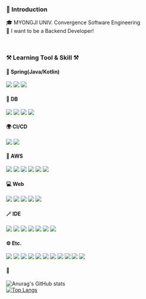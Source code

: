 <div>

### 🙌 Introduction
🎓 MYONGJI UNIV. Convergence Software Engineering  
🌱 I want to be a Backend Developer!
  
<br>

### ⚒️ Learning Tool & Skill ⚒️
#### 🍃 Spring(Java/Kotlin)
<img src="https://img.shields.io/badge/Spring%20Data%20Jpa-6DB33F?style=flat-square&logo=Spring&logoColor=white"/>
<img src="https://img.shields.io/badge/QueryDSL-527FFF?style=flat-square&logo=QueryDSL&logoColor=white"/>
<img src="https://img.shields.io/badge/JDBC Templete-6DB33F?style=flat-square&logo=Spring&logoColor=white"/>

#### 📁 DB
<img src="https://img.shields.io/badge/MySQL-4479A1?style=flat-square&logo=MySQL&logoColor=white"/>
<img src="https://img.shields.io/badge/ORACLE-F80000?style=flat-square&amp;logo=oracle&amp;logoColor=white">
<img src="https://img.shields.io/badge/Redis-DC382D?style=flat-square&logo=redis&logoColor=white"/>
<img src="https://img.shields.io/badge/Firebase-FFCA28?style=flat-square&logo=Firebase&logoColor=white"/>

#### 🌍 CI/CD
<img src="https://img.shields.io/badge/Docker-2496ED?style=flat-square&amp;logo=Docker&amp;logoColor=white">
<img src="https://img.shields.io/badge/Github Actions-2088FF?style=flat-square&amp;logo=githubactions&amp;logoColor=white">

#### 🎡 AWS
<img src="https://img.shields.io/badge/RDS-527FFF?style=flat-square&logo=AmazonRDS&logoColor=white"/>
<img src="https://img.shields.io/badge/EC2-FF9900?style=flat-square&logo=AmazonEC2&logoColor=white"/>
<img src="https://img.shields.io/badge/S3-569A31?style=flat-square&logo=amazons3&logoColor=white"/>
<img src="https://img.shields.io/badge/Lambda-FF9900?style=flat-square&logo=awslambda&logoColor=white"/>
<img src="https://img.shields.io/badge/CloudFront-8C4FFF?style=flat-square&logoColor=white"/>
<img src="https://img.shields.io/badge/CodeDeploy-8C4FFF?style=flat-square&logoColor=white"/>

#### 💻 Web
<img src="https://img.shields.io/badge/React-61DAFB?style=flat-square&logo=React&logoColor=white"/>
<img src="https://img.shields.io/badge/styled components-DB7093?style=flat-square&amp;logo=styled-components&amp;logoColor=white"/>
<img src="https://img.shields.io/badge/HTML5-E34F26?style=flat-square&logo=HTML5&logoColor=white"/>
<img src="https://img.shields.io/badge/CSS3-1572B6?style=flat-square&logo=CSS3&logoColor=white"/>
<img src="https://img.shields.io/badge/jQuery-0769AD?style=flat-square&logo=jQuery&logoColor=white"/>

#### 🪄 IDE
<img src="https://img.shields.io/badge/InteliJ-0071C5?style=flat-square&amp;logo=intellijidea&amp;logoColor=white">
<img src="https://img.shields.io/badge/Eclipse-2C2255?style=flat-square&amp;logo=eclipseide&amp;logoColor=white">
<img src="https://img.shields.io/badge/VSCode-007ACC?style=flat-square&amp;logo=visualstudiocode&amp;logoColor=white">
<img src="https://img.shields.io/badge/Datagrip-000000?style=flat-square&amp;logo=datagrip&amp;logoColor=white">
<img src="https://img.shields.io/badge/Android Studio-3DDC84?style=flat-square&logo=AndroidStudio&logoColor=white"/>
<img src="https://img.shields.io/badge/PyCharm-000000?style=flat-square&amp;logo=PyCharm&amp;logoColor=white">
<img src="https://img.shields.io/badge/Anaconda-44A833?style=flat-square&amp;logo=anaconda&amp;logoColor=white">


#### ⚙️ Etc.
<img src="https://img.shields.io/badge/Git-F05032?style=flat-square&logo=Git&logoColor=white"/> <img src="https://img.shields.io/badge/GitHub-181717?style=flat-square&logo=GitHub&logoColor=white"/>
<img src="https://img.shields.io/badge/Postman-FF6C37?style=flat-square&logo=Postman&logoColor=white"/>
<img src="https://img.shields.io/badge/Swagger-85EA2D?style=flat-square&logo=Swagger&logoColor=white"/>
<img src="https://img.shields.io/badge/Figma-F24E1E?style=flat-square&logo=Figma&logoColor=white"/>
<img src="https://img.shields.io/badge/Zeplin-FF9900?style=flat-square&logo=Zeplin&logoColor=white"/>
<img src="https://img.shields.io/badge/AdobeXD-FF61F6?style=flat-square&logo=AdobeXD&logoColor=white"/>
<img src="https://img.shields.io/badge/Notion-000000?style=flat-square&logo=notion&logoColor=white"/>
<img src="https://img.shields.io/badge/Jira-0052CC?style=flat-square&logo=jira&logoColor=white"/>
<img src="https://img.shields.io/badge/Slack-4A154B?style=flat-square&logo=slack&logoColor=white"/>
<img src="https://img.shields.io/badge/Discord-5865F2?style=flat-square&logo=discord&logoColor=white"/>
<br>

#### 👑
![Anurag's GitHub stats](https://github-readme-stats.vercel.app/api?username=psyeon1120&show_icons=true&theme=default&hide_rank=true)
<br>
[![Top Langs](https://github-readme-stats.vercel.app/api/top-langs/?username=psyeon1120&layout=compact)](https://github.com/anuraghazra/github-readme-stats)

<!-- <img align="right" src="https://github-readme-stats.vercel.app/api?username=psyeon1120&show_icons=true&theme=highcontrast&bg_color=9fc5e8" /> -->
<!-- <img align="right" src="https://github-readme-stats.vercel.app/api/top-langs/?username=psyeon1120&layout=compact"/> -->

</div>
<!--  align="center" -->
